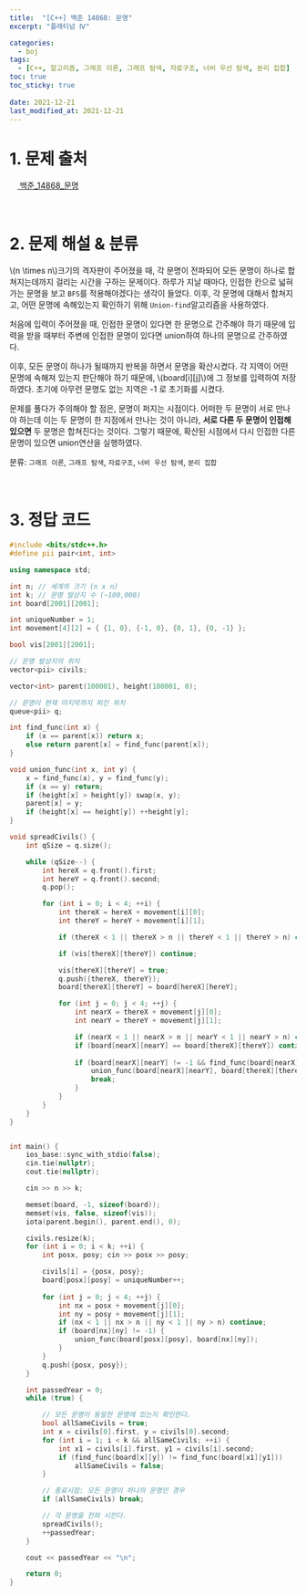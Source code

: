 ```yaml
---
title:  "[C++] 백준 14868: 문명"
excerpt: "플래티넘 Ⅳ"

categories:
  - boj
tags:
  - [C++, 알고리즘, 그래프 이론, 그래프 탐색, 자료구조, 너비 우선 탐색, 분리 집합]
toc: true
toc_sticky: true
 
date: 2021-12-21
last_modified_at: 2021-12-21
---
```


# 1. 문제 출처
[<img src="https://static.solved.ac/tier_small/17.svg" style="width: 1em"> 백준_14868_문명](https://www.acmicpc.net/problem/14868)

<br>

# 2. 문제 해설 & 분류

\\(n \times n\\)크기의 격자판이 주어졌을 때, 각 문명이 전파되어 모든 문명이 하나로 합쳐지는데까지 걸리는 시간을 구하는 문제이다. 하루가 지날 때마다, 인접한 칸으로 넓혀가는 문명을 보고 `BFS`를 적용해야겠다는 생각이 들었다. 이후, 각 문명에 대해서 합쳐지고, 어떤 문명에 속해있는지 확인하기 위해 `Union-find`알고리즘을 사용하였다.

처음에 입력이 주어졌을 때, 인접한 문명이 있다면 한 문명으로 간주해야 하기 때문에 입력을 받을 때부터 주변에 인접한 문명이 있다면 union하여 하나의 문명으로 간주하였다.

이후, 모든 문명이 하나가 될때까지 반복을 하면서 문명을 확산시켰다. 각 지역이 어떤 문명에 속해져 있는지 판단해야 하기 때문에, \\(board\[i\]\[j\]\\)에 그 정보를 입력하여 저장하였다. 초기에 아무런 문명도 없는 지역은 -1 로 초기화를 시켰다.

문제를 풀다가 주의해야 할 점은, 문명이 퍼지는 시점이다. 어떠한 두 문명이 서로 만나야 하는데 이는 두 문명이 한 지점에서 만나는 것이 아니라, **서로 다른 두 문명이 인접해 있으면** 두 문명은 합쳐진다는 것이다. 그렇기 때문에, 확산된 시점에서 다시 인접한 다른 문명이 있으면 union연산을 실행하였다.

분류: `그래프 이론`, `그래프 탐색`, `자료구조`, `너비 우선 탐색`, `분리 집합`

<br>

# 3. 정답 코드

~~~cpp
#include <bits/stdc++.h>
#define pii pair<int, int>

using namespace std;

int n; // 세계의 크기 (n x n)
int k; // 문명 발상지 수 (~100,000)
int board[2001][2001];

int uniqueNumber = 1;
int movement[4][2] = { {1, 0}, {-1, 0}, {0, 1}, {0, -1} };

bool vis[2001][2001];

// 문명 발상지의 위치
vector<pii> civils;

vector<int> parent(100001), height(100001, 0);

// 문명이 현재 마지막까지 퍼진 위치
queue<pii> q;

int find_func(int x) {
    if (x == parent[x]) return x;
    else return parent[x] = find_func(parent[x]);
}

void union_func(int x, int y) {
    x = find_func(x), y = find_func(y);
    if (x == y) return;
    if (height[x] > height[y]) swap(x, y);
    parent[x] = y;
    if (height[x] == height[y]) ++height[y];
}

void spreadCivils() {
    int qSize = q.size();

    while (qSize--) {
        int hereX = q.front().first;
        int hereY = q.front().second;
        q.pop();

        for (int i = 0; i < 4; ++i) {
            int thereX = hereX + movement[i][0];
            int thereY = hereY + movement[i][1];

            if (thereX < 1 || thereX > n || thereY < 1 || thereY > n) continue; // 범위를 벗어나는 경우 제외

            if (vis[thereX][thereY]) continue;

            vis[thereX][thereY] = true;
            q.push({thereX, thereY});
            board[thereX][thereY] = board[hereX][hereY];

            for (int j = 0; j < 4; ++j) {
                int nearX = thereX + movement[j][0];
                int nearY = thereY + movement[j][1];

                if (nearX < 1 || nearX > n || nearY < 1 || nearY > n) continue;
                if (board[nearX][nearY] == board[thereX][thereY]) continue;
                
                if (board[nearX][nearY] != -1 && find_func(board[nearX][nearY]) != find_func(board[thereX][thereY])) {
                    union_func(board[nearX][nearY], board[thereX][thereY]);
                    break;
                }
            }
        }
    }
}


int main() {
    ios_base::sync_with_stdio(false);
    cin.tie(nullptr);
    cout.tie(nullptr);

    cin >> n >> k;

    memset(board, -1, sizeof(board));
    memset(vis, false, sizeof(vis));
    iota(parent.begin(), parent.end(), 0);

    civils.resize(k);
    for (int i = 0; i < k; ++i) {
        int posx, posy; cin >> posx >> posy;

        civils[i] = {posx, posy};
        board[posx][posy] = uniqueNumber++;
        
        for (int j = 0; j < 4; ++j) {
            int nx = posx + movement[j][0];
            int ny = posy + movement[j][1];
            if (nx < 1 || nx > n || ny < 1 || ny > n) continue;
            if (board[nx][ny] != -1) {
                union_func(board[posx][posy], board[nx][ny]);
            }
        }
        q.push({posx, posy});
    }

    int passedYear = 0;
    while (true) {

        // 모든 문명이 동일한 문명에 있는지 확인한다.
        bool allSameCivils = true;
        int x = civils[0].first, y = civils[0].second;
        for (int i = 1; i < k && allSameCivils; ++i) {
            int x1 = civils[i].first, y1 = civils[i].second;
            if (find_func(board[x][y]) != find_func(board[x1][y1]))
                allSameCivils = false;
        }

        // 종료시점: 모든 문명이 하나의 문명인 경우
        if (allSameCivils) break;

        // 각 문명을 전파 시킨다.
        spreadCivils();
        ++passedYear;
    }

    cout << passedYear << "\n";

    return 0;
}
~~~